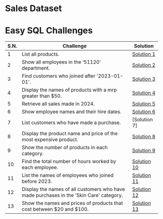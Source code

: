 # Sales Dataset

# Easy SQL Challenges

| S.N. | Challenge                                                                               | Solution                             |
| ---- | --------------------------------------------------------------------------------------- | ------------------------------------ |
| 1    | List all products.                                                                      | [Solution 1](/easy/solution_1.sql)   |
| 2    | Show all employees in the ‘51120' department.                                           | [Solution 2](/easy/solution_2.sql)   |
| 3    | Find customers who joined after '2023-01-01'.                                           | [Solution 3](/easy/solution_3.sql)   |
| 4    | Display the names of products with a mrp greater than $50.                              | [Solution 4](/easy/solution_4.sql)   |
| 5    | Retrieve all sales made in 2024.                                                        | [Solution 5](/easy/solution_5.sql)   |
| 6    | Show employee names and their hire dates.                                               | [Solution 6](/easy/solution_6.sql)   |
| 7    | List customers who have made a purchase.                                                | [Solution 7]                         |
| 8    | Display the product name and price of the most expensive product.                       | [Solution 8](/easy/solution_8.sql)   |
| 9    | Show the number of products in each category.                                           | [Solution 9](/easy/solution_9.sql)   |
| 10   | Find the total number of hours worked by each employee.                                 | [Solution 10](/easy/solution_10.sql) |
| 11   | List the names of employees who joined before 2023.                                     | [Solution 11](/easy/solution_11.sql) |
| 12   | Display the names of all customers who have made purchases in the 'Skin Care' category. | [Solution 12](/easy/solution_12.sql) |
| 13   | Show the names and prices of products that cost between $20 and $100.                   | [Solution 13](/easy/solution_13.sql) |
